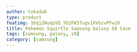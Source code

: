 ```yaml
---
author: tokodab
type: product
featimg: 1UqjZHudpVQ_Yb2FK5Tugv1XVbzvPFwi0
title: Pokemon Squirtle Samsung Galaxy S9 Case
tags: [samsung, galaxy, s9]
category: [samsung]
---
```

